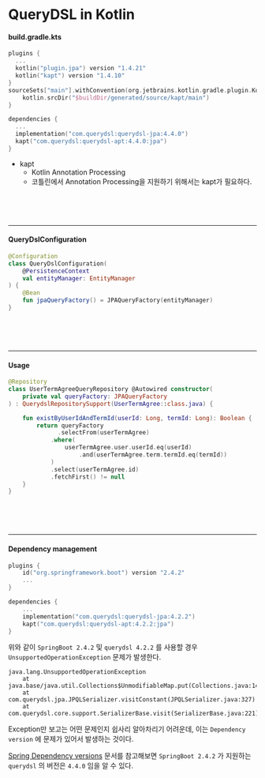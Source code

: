 # QueryDSL in Kotlin

#### build.gradle.kts

```kotlin
plugins {
  ...
  kotlin("plugin.jpa") version "1.4.21"
  kotlin("kapt") version "1.4.10"
}
sourceSets["main"].withConvention(org.jetbrains.kotlin.gradle.plugin.KotlinSourceSet::class) {
    kotlin.srcDir("$buildDir/generated/source/kapt/main")
}

dependencies {
  ...
  implementation("com.querydsl:querydsl-jpa:4.4.0")
  kapt("com.querydsl:querydsl-apt:4.4.0:jpa")
}
```

- kapt
  - Kotlin Annotation Processing
  - 코틀린에서 Annotation Processing을 지원하기 위해서는 kapt가 필요하다.

<br><br><br>

---

#### QueryDslConfiguration

```kotlin
@Configuration
class QueryDslConfiguration(
    @PersistenceContext
    val entityManager: EntityManager
) {
    @Bean
    fun jpaQueryFactory() = JPAQueryFactory(entityManager)
}
```

<br><br><br>

---

#### Usage

```kotlin
@Repository
class UserTermAgreeQueryRepository @Autowired constructor(
    private val queryFactory: JPAQueryFactory
) : QuerydslRepositorySupport(UserTermAgree::class.java) {

    fun existByUserIdAndTermId(userId: Long, termId: Long): Boolean {
        return queryFactory
      		  .selectFrom(userTermAgree)
            .where(
                userTermAgree.user.userId.eq(userId)
                    .and(userTermAgree.term.termId.eq(termId))
            )
            .select(userTermAgree.id)
            .fetchFirst() != null
    }
}
```



<br><br><br>

---

#### Dependency management

```kotlin
plugins {
    id("org.springframework.boot") version "2.4.2"
  	...
}

dependencies {
  	...
    implementation("com.querydsl:querydsl-jpa:4.2.2")
    kapt("com.querydsl:querydsl-apt:4.2.2:jpa")
}
```

위와 같이 `SpringBoot 2.4.2` 및 `querydsl 4.2.2` 를 사용할 경우 `UnsupportedOperationException` 문제가 발생한다.   

```
java.lang.UnsupportedOperationException
	at java.base/java.util.Collections$UnmodifiableMap.put(Collections.java:1457)
	at com.querydsl.jpa.JPQLSerializer.visitConstant(JPQLSerializer.java:327)
	at com.querydsl.core.support.SerializerBase.visit(SerializerBase.java:221)
```

Exception만 보고는 어떤 문제인지 쉽사리 알아차리기 어려운데, 이는 `Dependency version` 에 문제가 있어서 발생하는 것이다.   

[Spring Dependency versions](https://docs.spring.io/spring-boot/docs/2.4.2-SNAPSHOT/reference/html/appendix-dependency-versions.html#dependency-versions) 문서를 참고해보면  `SpringBoot 2.4.2` 가 지원하는 `querydsl` 의 버전은 `4.4.0` 임을 알 수 있다.   



